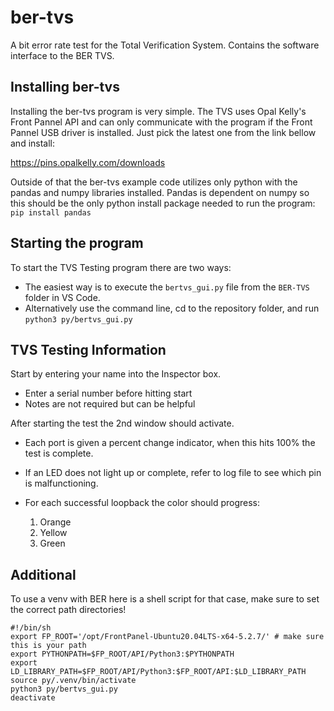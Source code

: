 # ber-tvs

A bit error rate test for the Total Verification System. Contains the software interface to the BER TVS.

## Installing ber-tvs

Installing the ber-tvs program is very simple. The TVS  uses Opal Kelly's Front Pannel API and can only communicate with the program if the Front Pannel USB driver is installed. Just pick the latest one from the link bellow and install:

https://pins.opalkelly.com/downloads

Outside of that the ber-tvs example code utilizes only python with the pandas and numpy libraries installed. Pandas is dependent on numpy so this should be the only python install package needed to run the program:
`pip install pandas`

## Starting the program

To start the TVS Testing program there are two ways:

- The easiest way is to execute the `bertvs_gui.py` file from the `BER-TVS` folder in VS Code.
- Alternatively use the command line, cd to the repository folder, and run `python3 py/bertvs_gui.py`

## TVS Testing Information

Start by entering your name into the Inspector box.
- Enter a serial number before hitting start
- Notes are not required but can be helpful

After starting the test the 2nd window should activate.
- Each port is given a percent change indicator, when this hits 100% the test is complete.
- If an LED does not light up or complete, refer to log file to see which pin is malfunctioning.
- For each successful loopback the color should progress:

  1. Orange
  2. Yellow
  3. Green

## Additional 

To use a venv with BER here is a shell script for that case, make sure to set the correct path directories!
```
#!/bin/sh
export FP_ROOT='/opt/FrontPanel-Ubuntu20.04LTS-x64-5.2.7/' # make sure this is your path
export PYTHONPATH=$FP_ROOT/API/Python3:$PYTHONPATH
export LD_LIBRARY_PATH=$FP_ROOT/API/Python3:$FP_ROOT/API:$LD_LIBRARY_PATH
source py/.venv/bin/activate
python3 py/bertvs_gui.py
deactivate
```
